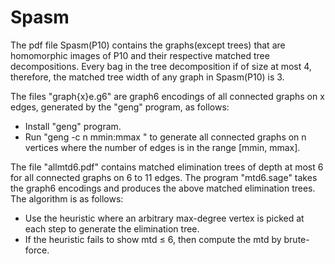 # Spasm
The pdf file Spasm(P10) contains the graphs(except trees) that are homomorphic images of P10 and their respective matched tree decompositions. Every bag in the tree decomposition if of size at most 4, therefore, the matched tree width of any graph in Spasm(P10) is 3.

The files "graph{x}e.g6" are graph6 encodings of all connected graphs on x edges, generated by the "geng" program, as follows:
- Install "geng" program.
- Run "geng -c n mmin:mmax <filename>" to generate all connected graphs on n vertices where the number of edges is in the range [mmin, mmax].

The file "allmtd6.pdf" contains matched elimination trees of depth at most 6 for all connected graphs on 6 to 11 edges. The program "mtd6.sage" takes the graph6 encodings and produces the above matched elimination trees. The algorithm is as follows:
- Use the heuristic where an arbitrary max-degree vertex is picked at each step to generate the elimination tree.
- If the heuristic fails to show mtd ≤ 6, then compute the mtd by brute-force.
